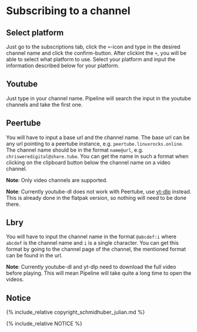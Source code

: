 # Subscribing to a channel

## Select platform

Just go to the subscriptions tab, click the `+`-icon and type in the desired channel name and click the confirm-button.
After clickint the `+`, you will be able to select what platform to use.
Select your platform and input the information described below for your platform.

## Youtube

Just type in your channel name. Pipeline will search the input in the youtube channels and take the first one.

## Peertube

You will have to input a base url and the channel name.
The base url can be any url pointing to a peertube instance, e.g. `peertube.linuxrocks.online`.
The channel name should be in the format `name@url`, e.g. `chrisweredigital@share.tube`.
You can get the name in such a format when clicking on the clipboard button below the channel name on a video channel.

__Note__: Only video channels are supported.

__Note__: Currently youtube-dl does not work with Peertube, use [yt-dlp](https://github.com/yt-dlp/yt-dlp) instead.
This is already done in the flatpak version, so nothing will need to be done there.

## Lbry

You will have to input the channel name in the format `@abcdef:i` where `abcdef` is the channel name and `i` 
is a single character. You can get this format by going to the channel page of the channel, the mentioned format 
can be found in the url.

__Note__: Currently youtube-dl and yt-dlp need to download the full video before playing.
This will mean Pipeline will take quite a long time to open the videos.

## Notice

{% include_relative copyright_schmidhuber_julian.md %}

{% include_relative NOTICE %}
